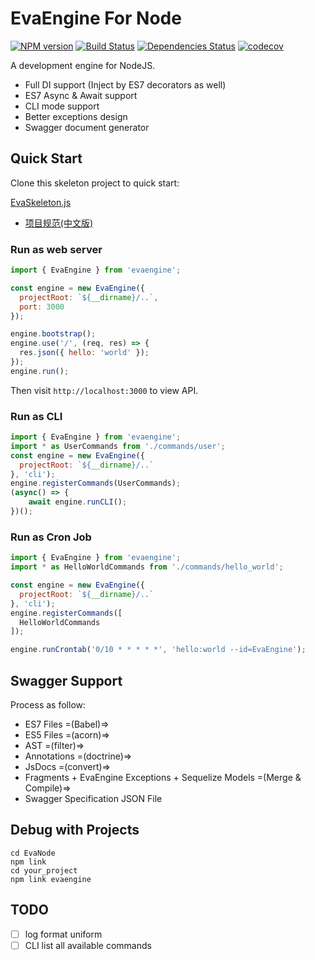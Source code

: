 # EvaEngine For Node

[![NPM version](https://img.shields.io/npm/v/evaengine.svg?style=flat-square)](http://badge.fury.io/js/evaengine)
[![Build Status](https://travis-ci.org/EvaEngine/EvaEngine.js.svg?branch=master)](https://travis-ci.org/EvaEngine/EvaEngine.js)
[![Dependencies Status](https://david-dm.org/EvaEngine/EvaEngine.js.svg)](https://david-dm.org/EvaEngine/EvaEngine.js)
[![codecov](https://codecov.io/gh/EvaEngine/EvaEngine.js/branch/master/graph/badge.svg)](https://codecov.io/gh/EvaEngine/EvaEngine.js)

A development engine for NodeJS.

- Full DI support (Inject by ES7 decorators as well)
- ES7 Async & Await support
- CLI mode support
- Better exceptions design
- Swagger document generator


## Quick Start

Clone this skeleton project to quick start:

[EvaSkeleton.js](https://github.com/EvaEngine/EvaSkeleton.js)

- [项目规范(中文版)](docs/new_project_guide.md)

### Run as web server

``` js
import { EvaEngine } from 'evaengine';

const engine = new EvaEngine({
  projectRoot: `${__dirname}/..`,
  port: 3000
});

engine.bootstrap();
engine.use('/', (req, res) => {
  res.json({ hello: 'world' });
});
engine.run();
```

Then visit `http://localhost:3000` to view API.

### Run as CLI

``` js
import { EvaEngine } from 'evaengine';
import * as UserCommands from './commands/user';
const engine = new EvaEngine({
  projectRoot: `${__dirname}/..`
}, 'cli');
engine.registerCommands(UserCommands);
(async() => {
    await engine.runCLI();
})();
```

### Run as Cron Job

``` js
import { EvaEngine } from 'evaengine';
import * as HelloWorldCommands from './commands/hello_world';

const engine = new EvaEngine({
  projectRoot: `${__dirname}/..`
}, 'cli');
engine.registerCommands([
  HelloWorldCommands
]);

engine.runCrontab('0/10 * * * * *', 'hello:world --id=EvaEngine');
```

## Swagger Support

Process as follow:

- ES7 Files =(Babel)=> 
- ES5 Files =(acorn)=> 
- AST =(filter)=> 
- Annotations =(doctrine)=>
- JsDocs =(convert)=> 
- Fragments + EvaEngine Exceptions + Sequelize Models =(Merge & Compile)=>
- Swagger Specification JSON File


## Debug with Projects

```
cd EvaNode
npm link
cd your_project
npm link evaengine
```


## TODO

- [ ] log format uniform
- [ ] CLI list all available commands